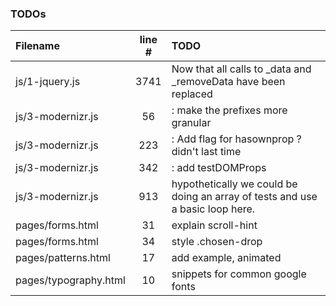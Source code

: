 ### TODOs
| Filename | line # | TODO
|:------|:------:|:------
| js/1-jquery.js | 3741 | Now that all calls to _data and _removeData have been replaced
| js/3-modernizr.js | 56 | : make the prefixes more granular
| js/3-modernizr.js | 223 | : Add flag for hasownprop ? didn't last time
| js/3-modernizr.js | 342 | : add testDOMProps
| js/3-modernizr.js | 913 | hypothetically we could be doing an array of tests and use a basic loop here.
| pages/forms.html | 31 | explain scroll-hint
| pages/forms.html | 34 | style .chosen-drop
| pages/patterns.html | 17 | add example, animated
| pages/typography.html | 10 | snippets for common google fonts